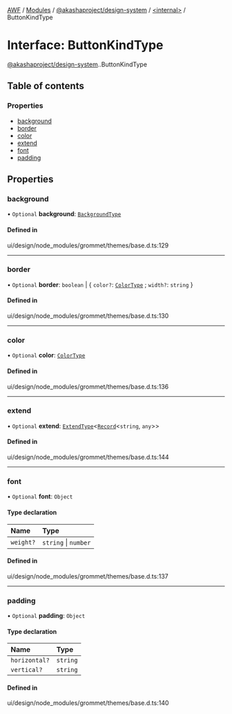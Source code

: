 [AWF](../README.md) / [Modules](../modules.md) / [@akashaproject/design-system](../modules/akashaproject_design_system.md) / [<internal\>](../modules/akashaproject_design_system._internal_.md) / ButtonKindType

# Interface: ButtonKindType

[@akashaproject/design-system](../modules/akashaproject_design_system.md).[<internal>](../modules/akashaproject_design_system._internal_.md).ButtonKindType

## Table of contents

### Properties

- [background](akashaproject_design_system._internal_.ButtonKindType.md#background)
- [border](akashaproject_design_system._internal_.ButtonKindType.md#border)
- [color](akashaproject_design_system._internal_.ButtonKindType.md#color)
- [extend](akashaproject_design_system._internal_.ButtonKindType.md#extend)
- [font](akashaproject_design_system._internal_.ButtonKindType.md#font)
- [padding](akashaproject_design_system._internal_.ButtonKindType.md#padding)

## Properties

### background

• `Optional` **background**: [`BackgroundType`](../modules/akashaproject_design_system._internal_.md#backgroundtype)

#### Defined in

ui/design/node_modules/grommet/themes/base.d.ts:129

___

### border

• `Optional` **border**: `boolean` \| { `color?`: [`ColorType`](../modules/akashaproject_design_system._internal_.md#colortype) ; `width?`: `string`  }

#### Defined in

ui/design/node_modules/grommet/themes/base.d.ts:130

___

### color

• `Optional` **color**: [`ColorType`](../modules/akashaproject_design_system._internal_.md#colortype)

#### Defined in

ui/design/node_modules/grommet/themes/base.d.ts:136

___

### extend

• `Optional` **extend**: [`ExtendType`](../modules/akashaproject_design_system._internal_.md#extendtype)<[`Record`](../modules/akashaproject_design_system._internal_.md#record)<`string`, `any`\>\>

#### Defined in

ui/design/node_modules/grommet/themes/base.d.ts:144

___

### font

• `Optional` **font**: `Object`

#### Type declaration

| Name | Type |
| :------ | :------ |
| `weight?` | `string` \| `number` |

#### Defined in

ui/design/node_modules/grommet/themes/base.d.ts:137

___

### padding

• `Optional` **padding**: `Object`

#### Type declaration

| Name | Type |
| :------ | :------ |
| `horizontal?` | `string` |
| `vertical?` | `string` |

#### Defined in

ui/design/node_modules/grommet/themes/base.d.ts:140
